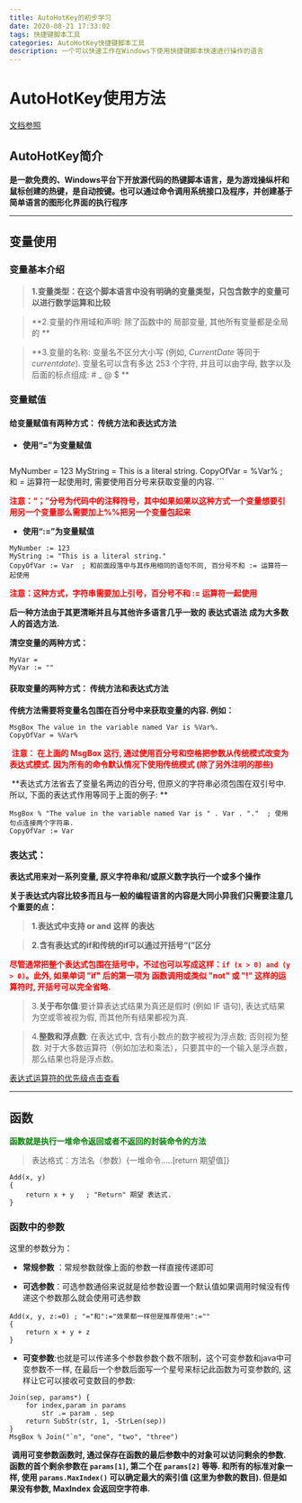 ```yaml
---
title: AutoHotKey的初步学习
date: 2020-08-21 17:33:02
tags: 快捷键脚本工具
categories: AutoHotKey快捷键脚本工具
description: 一个可以快速工作在Windows下使用快捷键脚本快速进行操作的语言
---
```




 # AutoHotKey使用方法

[文档参照]( http://ahkcn.sourceforge.net/docs )

## AutoHotKey简介

​    **是一款免费的、Windows平台下开放源代码的热键脚本语言，是为游戏操纵杆和鼠标创建的热键，是自动按键。也可以通过命令调用系统接口及程序，并创建基于简单语言的图形化界面的执行程序**

---

## 变量使用

### 变量基本介绍

> **1.变量类型：在这个脚本语言中没有明确的变量类型，只包含数字的变量可以进行数学运算和比较**

> **2.变量的作用域和声明: 除了函数中的 局部变量, 其他所有变量都是全局的 ** 

>  **3.变量的名称: 变量名不区分大小写 (例如, *CurrentDate* 等同于 *currentdate*). 变量名可以含有多达 253 个字符, 并且可以由字母, 数字以及后面的标点组成: # _ @ $ ** 

### 变量赋值

#### 给变量赋值有两种方式： 传统方法和表达式方法 

+ **使用“=”为变量赋值**

     ```autohotkey
MyNumber = 123
MyString = This is a literal string.
CopyOfVar = %Var%  ; 和 = 运算符一起使用时, 需要使用百分号来获取变量的内容. 
     ```

**<font color='red'>注意：“；”分号为代码中的注释符号，其中如果如果以这种方式一个变量想要引用另一个变量那么需要加上%%把另一个变量包起来</font>**

+ **使用“:=”为变量赋值**

```autohotkey
MyNumber := 123
MyString := "This is a literal string."
CopyOfVar := Var  ; 和前面段落中与其作用相同的语句不同, 百分号不和 := 运算符一起使用
```

**<font color='red'>注意：这种方式，字符串需要加上引号，百分号不和 := 运算符一起使用</font>**

 **后一种方法由于其更清晰并且与其他许多语言几乎一致的 表达式语法 成为大多数人的首选方法.** 

**清空变量的两种方式：**

```autohotkey
MyVar =
MyVar := ""
```



#### 获取变量的两种方式： 传统方法和表达式方法 

**传统方法需要将变量名包围在百分号中来获取变量的内容. 例如：**

```autohotkey
MsgBox The value in the variable named Var is %Var%.
CopyOfVar = %Var%
```

​    **<font color='red'>注意： 在上面的 MsgBox 这行, 通过使用百分号和空格把参数从传统模式改变为表达式模式. 因为所有的命令默认情况下使用传统模式 (除了另外注明的那些)</font>** 

​    **表达式方法省去了变量名两边的百分号, 但原义的字符串必须包围在双引号中. 所以, 下面的表达式作用等同于上面的例子: **

```autohotkey
MsgBox % "The value in the variable named Var is " . Var . "."  ; 使用句点连接两个字符串.
CopyOfVar := Var
```



### 表达式：

**表达式用来对一系列变量, 原义字符串和/或原义数字执行一个或多个操作**

**关于表达式内容比较多而且与一般的编程语言的内容是大同小异我们只需要注意几个重要的点：**

> **1.表达式中支持 or and 这样 的表达**

> **2.含有表达式的if和传统的if可以通过开括号“(”区分**

​    **<font color='red'>     尽管通常把整个表达式包围在括号中，不过也可以写成这样：`if (x > 0) and (y > 0)`。此外, 如果单词 "if" 后的第一项为 函数调用或类似 "not" 或 "!" 这样的运算符时, 开括号可以完全省略. </font>**

> 3.**关于布尔值**:要计算表达式结果为真还是假时 (例如 IF 语句), 表达式结果为空或零被视为假, 而其他所有结果都视为真. 

> 4.**整数和浮点数**: 在表达式中, 含有小数点的数字被视为浮点数; 否则视为整数. 对于大多数运算符（例如加法和乘法），只要其中的一个输入是浮点数，那么结果也将是浮点数。 

[表达式运算符的优先级点击查看]( http://ahkcn.sourceforge.net/docs/Variables.htm#BuiltIn )

---

## 函数

**<font color='green'>函数就是执行一堆命令返回或者不返回的封装命令的方法</font>**

> 表达格式：方法名（参数）{一堆命令.....[return  期望值]}

```autohotkey
Add(x, y)
{
    return x + y   ; "Return" 期望 表达式.
}
```

### 函数中的参数

这里的参数分为：

+ **常规参数** ：常规参数就像上面的参数一样直接传递即可

+ **可选参数**：可选参数通俗来说就是给参数设置一个默认值如果调用时候没有传递这个参数那么就会使用可选参数

```autohotkey
Add(x, y, z:=0) ; "="和":="效果都一样但是推荐使用":=""
{
    return x + y + z   
}
```



+ **可变参数**:也就是可以传递多个参数参数个数不限制，这个可变参数和java中可变参数不一样, 在最后一个参数后面写一个星号来标记此函数为可变参数的, 这样让它可以接收可变数目的参数: 

```autohotkey
Join(sep, params*) {
    for index,param in params
        str .= param . sep
    return SubStr(str, 1, -StrLen(sep))
}
MsgBox % Join("`n", "one", "two", "three")
```

​    **调用可变参数函数时, 通过保存在函数的最后参数中的对象可以访问剩余的参数. 函数的首个剩余参数在 `params[1]`, 第二个在 `params[2]` 等等. 和所有的标准对象一样, 使用 `params.MaxIndex()` 可以确定最大的索引值 (这里为参数的数目). 但是如果没有参数, MaxIndex 会返回空字符串.** 